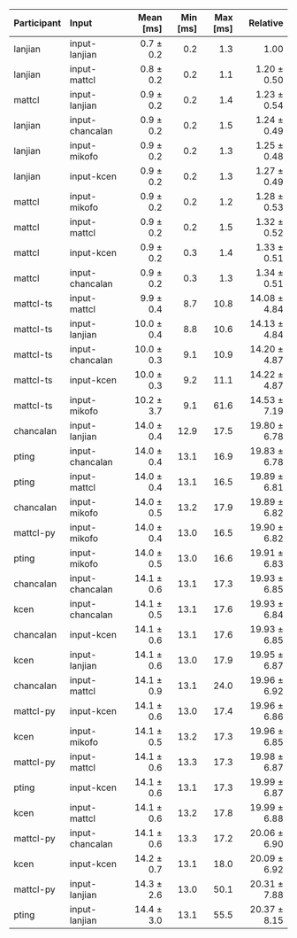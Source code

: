| Participant | Input | Mean [ms] | Min [ms] | Max [ms] | Relative |
|:---|:---|---:|---:|---:|---:|
| lanjian | input-lanjian | 0.7 ± 0.2 | 0.2 | 1.3 | 1.00 |
| lanjian | input-mattcl | 0.8 ± 0.2 | 0.2 | 1.1 | 1.20 ± 0.50 |
| mattcl | input-lanjian | 0.9 ± 0.2 | 0.2 | 1.4 | 1.23 ± 0.54 |
| lanjian | input-chancalan | 0.9 ± 0.2 | 0.2 | 1.5 | 1.24 ± 0.49 |
| lanjian | input-mikofo | 0.9 ± 0.2 | 0.2 | 1.3 | 1.25 ± 0.48 |
| lanjian | input-kcen | 0.9 ± 0.2 | 0.2 | 1.3 | 1.27 ± 0.49 |
| mattcl | input-mikofo | 0.9 ± 0.2 | 0.2 | 1.2 | 1.28 ± 0.53 |
| mattcl | input-mattcl | 0.9 ± 0.2 | 0.2 | 1.5 | 1.32 ± 0.52 |
| mattcl | input-kcen | 0.9 ± 0.2 | 0.3 | 1.4 | 1.33 ± 0.51 |
| mattcl | input-chancalan | 0.9 ± 0.2 | 0.3 | 1.3 | 1.34 ± 0.51 |
| mattcl-ts | input-mattcl | 9.9 ± 0.4 | 8.7 | 10.8 | 14.08 ± 4.84 |
| mattcl-ts | input-lanjian | 10.0 ± 0.4 | 8.8 | 10.6 | 14.13 ± 4.84 |
| mattcl-ts | input-chancalan | 10.0 ± 0.3 | 9.1 | 10.9 | 14.20 ± 4.87 |
| mattcl-ts | input-kcen | 10.0 ± 0.3 | 9.2 | 11.1 | 14.22 ± 4.87 |
| mattcl-ts | input-mikofo | 10.2 ± 3.7 | 9.1 | 61.6 | 14.53 ± 7.19 |
| chancalan | input-lanjian | 14.0 ± 0.4 | 12.9 | 17.5 | 19.80 ± 6.78 |
| pting | input-chancalan | 14.0 ± 0.4 | 13.1 | 16.9 | 19.83 ± 6.78 |
| pting | input-mattcl | 14.0 ± 0.4 | 13.1 | 16.5 | 19.89 ± 6.81 |
| chancalan | input-mikofo | 14.0 ± 0.5 | 13.2 | 17.9 | 19.89 ± 6.82 |
| mattcl-py | input-mikofo | 14.0 ± 0.4 | 13.0 | 16.5 | 19.90 ± 6.82 |
| pting | input-mikofo | 14.0 ± 0.5 | 13.0 | 16.6 | 19.91 ± 6.83 |
| chancalan | input-chancalan | 14.1 ± 0.6 | 13.1 | 17.3 | 19.93 ± 6.85 |
| kcen | input-chancalan | 14.1 ± 0.5 | 13.1 | 17.6 | 19.93 ± 6.84 |
| chancalan | input-kcen | 14.1 ± 0.6 | 13.1 | 17.6 | 19.93 ± 6.85 |
| kcen | input-lanjian | 14.1 ± 0.6 | 13.0 | 17.9 | 19.95 ± 6.87 |
| chancalan | input-mattcl | 14.1 ± 0.9 | 13.1 | 24.0 | 19.96 ± 6.92 |
| mattcl-py | input-kcen | 14.1 ± 0.6 | 13.0 | 17.4 | 19.96 ± 6.86 |
| kcen | input-mikofo | 14.1 ± 0.5 | 13.2 | 17.3 | 19.96 ± 6.85 |
| mattcl-py | input-mattcl | 14.1 ± 0.6 | 13.3 | 17.3 | 19.98 ± 6.87 |
| pting | input-kcen | 14.1 ± 0.6 | 13.1 | 17.3 | 19.99 ± 6.87 |
| kcen | input-mattcl | 14.1 ± 0.6 | 13.2 | 17.8 | 19.99 ± 6.88 |
| mattcl-py | input-chancalan | 14.1 ± 0.6 | 13.3 | 17.2 | 20.06 ± 6.90 |
| kcen | input-kcen | 14.2 ± 0.7 | 13.1 | 18.0 | 20.09 ± 6.92 |
| mattcl-py | input-lanjian | 14.3 ± 2.6 | 13.0 | 50.1 | 20.31 ± 7.88 |
| pting | input-lanjian | 14.4 ± 3.0 | 13.1 | 55.5 | 20.37 ± 8.15 |

